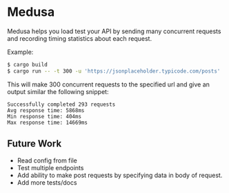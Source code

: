 # Medusa

Medusa helps you load test your API by sending many concurrent requests and recording timing statistics about each request.

Example:

```sh
$ cargo build
$ cargo run -- -t 300 -u 'https://jsonplaceholder.typicode.com/posts'
```

This will make 300 concurrent requests to the specified url and give an output similar the following snippet:

```
Successfully completed 293 requests
Avg response time: 5868ms
Min response time: 404ms
Max response time: 14669ms
```

## Future Work

* Read config from file
* Test multiple endpoints
* Add ability to make post requests by specifying data in body of request.
* Add more tests/docs
